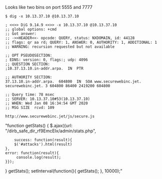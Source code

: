 Looks like two bins on port 5555 and 7777


```
$ dig -x 10.13.37.10 @10.13.37.10

; <<>> DiG 9.14.9 <<>> -x 10.13.37.10 @10.13.37.10
;; global options: +cmd
;; Got answer:
;; ->>HEADER<<- opcode: QUERY, status: NXDOMAIN, id: 44128
;; flags: qr aa rd; QUERY: 1, ANSWER: 0, AUTHORITY: 1, ADDITIONAL: 1
;; WARNING: recursion requested but not available

;; OPT PSEUDOSECTION:
; EDNS: version: 0, flags:; udp: 4096
;; QUESTION SECTION:
;10.37.13.10.in-addr.arpa.	IN	PTR

;; AUTHORITY SECTION:
37.13.10.in-addr.arpa.	604800	IN	SOA	www.securewebinc.jet. securewebinc.jet. 3 604800 86400 2419200 604800

;; Query time: 78 msec
;; SERVER: 10.13.37.10#53(10.13.37.10)
;; WHEN: Wed Jan 08 16:34:54 GMT 2020
;; MSG SIZE  rcvd: 109
```

```
http://www.securewebinc.jet/js/secure.js
```


"function getStats()
{
    $.ajax({url: \"/dirb_safe_dir_rf9EmcEIx/admin/stats.php\",

        success: function(result){
        $('#attacks').html(result)
    },
    error: function(result){
         console.log(result);
    }});
}
getStats();
setInterval(function(){ getStats(); }, 10000);"